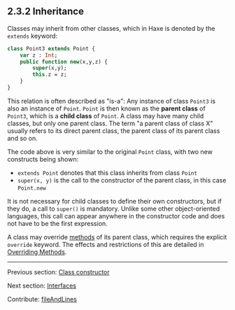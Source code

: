 ## 2.3.2 Inheritance

Classes may inherit from other classes, which in Haxe is denoted by the `extends` keyword:

```haxe
class Point3 extends Point {
	var z : Int;
	public function new(x,y,z) {
		super(x,y);
		this.z = z;
	}
}
```
This relation is often described as "is-a": Any instance of class `Point3` is also an instance of `Point`. `Point` is then known as the **parent class** of `Point3`, which is a **child class** of `Point`. A class may have many child classes, but only one parent class. The term "a parent class of class X" usually refers to its direct parent class, the parent class of its parent class and so on.

The code above is very similar to the original `Point` class, with two new constructs being shown:


 * `extends Point` denotes that this class inherits from class `Point`
 * `super(x, y)` is the call to the constructor of the parent class, in this case `Point.new`


It is not necessary for child classes to define their own constructors, but if they do, a call to `super()` is mandatory. Unlike some other object-oriented languages, this call can appear anywhere in the constructor code and does not have to be the first expression.

A class may override [methods](class-field-method.md) of its parent class, which requires the explicit `override` keyword. The effects and restrictions of this are detailed in [Overriding Methods](class-field-overriding.md).

---

Previous section: [Class constructor](types-class-constructor.md)

Next section: [Interfaces](types-interfaces.md)

Contribute: [fileAndLines](https://github.com/HaxeFoundation/HaxeManual/blob/master/02-types.tex#L257-257)